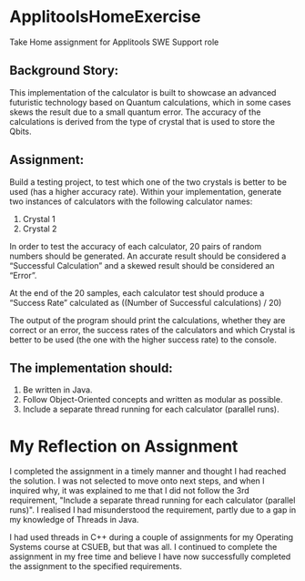 # ApplitoolsHomeExercise
Take Home assignment for Applitools SWE Support role

## Background Story:
This implementation of the calculator is built to showcase an advanced futuristic technology 
based on Quantum calculations, which in some cases skews the result due to a small quantum
error.
The accuracy of the calculations is derived from the type of crystal that is used to store the
Qbits.

## Assignment:
Build a testing project, to test which one of the two crystals is better to be used (has a higher
accuracy rate).
Within your implementation, generate two instances of calculators with the following calculator
names:
1) Crystal 1
2) Crystal 2

In order to test the accuracy of each calculator, 20 pairs of random numbers should be
generated. An accurate result should be considered a “Successful Calculation” and a skewed
result should be considered an “Error”.

At the end of the 20 samples, each calculator test should produce a “Success Rate” calculated
as ((Number of Successful calculations) / 20)

The output of the program should print the calculations, whether they are correct or an error, the
success rates of the calculators and which Crystal is better to be used (the one with the higher
success rate) to the console.

## The implementation should:
1) Be written in Java.
2) Follow Object-Oriented concepts and written as modular as possible.
3) Include a separate thread running for each calculator (parallel runs).

# My Reflection on Assignment
I completed the assignment in a timely manner and thought I had reached the solution. 
I was not selected to move onto next steps, and when I inquired why, it was explained to me
that I did not follow the 3rd requirement, "Include a separate thread running for each calculator (parallel runs)".
I realised I had misunderstood the requirement, partly due to a gap in my knowledge of Threads in Java.

I had used threads in C++ during a couple of assignments for my Operating Systems course at CSUEB, but that was all.
I continued to complete the assignment in my free time and believe I have now successfully completed the assignment 
to the specified requirements.
